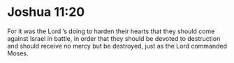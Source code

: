 # Joshua 11:20

For it was the Lord ’s doing to harden their hearts that they should come against Israel in battle, in order that they should be devoted to destruction and should receive no mercy but be destroyed, just as the Lord commanded Moses.

